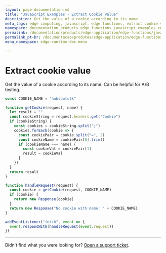 ```yaml
---
layout: page-documentation-md
title: "JavaScript Examples - Extract Cookie Value"
description: Get the value of a cookie according to its name.
meta_tags: edge computing, javascript, edge functions, extract cookie value
namespace: documentation_products_edge_functions_javascript_examples_cookie_value
permalink: /documentation/products/edge-application/edge-functions/javascript-examples/cookie-value/
permalink_pt-br: /documentacao/produtos/edge-application/edge-functions/javascript-examples/cookie-value/
menu_namespace: edge-runtime-doc-menu

---
```

# Extract cookie value

Get the value of a cookie according to its name. Can be helpful for A/B testing.

```javascript
const COOKIE_NAME = "hubspotutk"

function getCookie(request, name) {
  let result = ""
  const cookieString = request.headers.get("Cookie")
  if (cookieString) {
    const cookies = cookieString.split(";")
    cookies.forEach(cookie => {
      const cookiePair = cookie.split("=", 2)
      const cookieName = cookiePair[0].trim()
      if (cookieName === name) {
        const cookieVal = cookiePair[1]
        result = cookieVal
      }
    })
  }
  return result
}

function handleRequest(request) {
  const cookie = getCookie(request, COOKIE_NAME)
  if (cookie) {
    return new Response(cookie)
  }
  return new Response("No cookie with name: " + COOKIE_NAME)
}

addEventListener("fetch", event => {
  event.respondWith(handleRequest(event.request))
})
```

---

Didn't find what you were looking for? [Open a support ticket](https://tickets.azion.com/).
